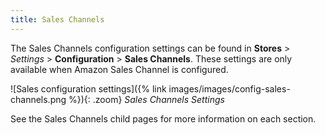```yaml
---
title: Sales Channels
---
```


The Sales Channels configuration settings can be found in **Stores** > _Settings_ > **Configuration** > **Sales Channels**. These settings are only available when Amazon Sales Channel is configured.

![Sales configuration settings]({% link images/images/config-sales-channels.png %}){: .zoom}
_Sales Channels Settings_

See the Sales Channels child pages for more information on each section.
